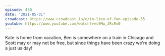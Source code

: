 ```yaml
---
episode: 430
date: "2021-05-31"
crowdcast: https://www.crowdcast.io/e/in-lieu-of-fun-episode-55
youtube: https://www.youtube.com/watch?v=s9Mw_JRcRv0
---
```

Kate is home from vacation, Ben is somewhere on a train in Chicago and Scott may or may not be free, but since things have been crazy we're doing a just us day!
